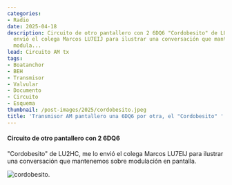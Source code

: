 ```yaml
---
categories:
- Radio
date: 2025-04-18
description: Circuito de otro pantallero con 2 6DQ6 "Cordobesito" de LU2HC, me lo
  envió el colega Marcos LU7EIJ para ilustrar una conversación que mantenemos sobre
  modula...
lead: Circuito AM tx
tags:
- Boatanchor
- BEH
- Transmisor
- Valvular
- Documento
- Circuito
- Esquema
thumbnail: /post-images/2025/cordobesito.jpeg
title: 'Transmisor AM pantallero una 6DQ6 por otra, el "Cordobesito" '
---
```


#### Circuito de otro pantallero con 2 6DQ6

"Cordobesito" de LU2HC, me lo envió el colega Marcos LU7EIJ para ilustrar una
conversación que mantenemos sobre modulación en pantalla.

![cordobesito.](/post-images/2025/cordobesito.jpeg "tx circuito")


